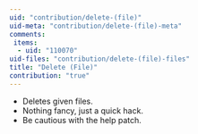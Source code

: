 ```yaml
---
uid: "contribution/delete-(file)"
uid-meta: "contribution/delete-(file)-meta"
comments: 
 items: 
  - uid: "110070"
uid-files: "contribution/delete-(file)-files"
title: "Delete (File)"
contribution: "true"
---
```


* Deletes given files. 
* Nothing fancy, just a quick hack. 
* Be cautious with the help patch.